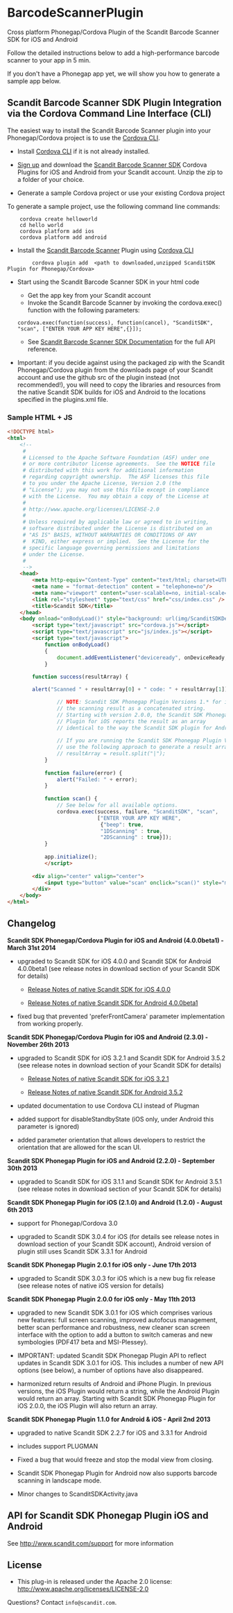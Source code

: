 BarcodeScannerPlugin
====================

Cross platform Phonegap/Cordova Plugin of the Scandit Barcode Scanner SDK for iOS and Android

Follow the detailed instructions below to add a high-performance barcode scanner to your app in 5 min.

If you don't have a Phonegap app yet, we will show you how to generate a sample app below.  


Scandit Barcode Scanner SDK Plugin Integration via the Cordova Command Line Interface (CLI) 
------------------------

The easiest way to install the Scandit Barcode Scanner plugin into your Phonegap/Cordova project is to use the [Cordova CLI](http://docs.phonegap.com/en/3.1.0/guide_cli_index.md.html#The%20Command-line%20Interface). 

* Install [Cordova CLI](http://docs.phonegap.com/en/3.1.0/guide_cli_index.md.html#The%20Command-line%20Interface) if it is not already installed. 
* [Sign up](http://www.scandit.com/pricing) and download the [Scandit Barcode Scanner SDK](http://www.scandit.com/barcode-scanner-sdk/) Cordova Plugins for iOS and Android from your Scandit account. Unzip the zip to a folder of your choice. 

* Generate a sample Cordova project or use your existing Cordova project

To generate a sample project, use the following command line commands: 
```
	cordova create helloworld
	cd hello world
	cordova platform add ios
	cordova platform add android
```

* Install the [Scandit Barcode Scanner](http://www.scandit.com/barcode-scanner-sdk/) Plugin using [Cordova CLI](http://docs.phonegap.com/en/3.1.0/guide_cli_index.md.html#The%20Command-line%20Interface)

```
        cordova plugin add  <path to downloaded,unzipped ScanditSDK Plugin for Phonegap/Cordova> 
```
 
* Start using the Scandit Barcode Scanner SDK in your html code 
    * Get the app key from your Scandit account
    * Invoke the Scandit Barcode Scanner by invoking the cordova.exec() function with the following parameters:

	`cordova.exec(function(success), function(cancel), "ScanditSDK", "scan", ["ENTER YOUR APP KEY HERE",{}]);`

    * See [Scandit Barcode Scanner SDK Documentation](http://docs.scandit.com) for the full API reference. 


* Important: if you decide against using the packaged zip with the Scandit Phonegap/Cordova plugin from the downloads page of your Scandit account and use the github src of the plugin instead (not recommended!), you will need to copy the libraries and resources from the native Scandit SDK builds for iOS and Android to the locations specified in the plugins.xml file. 


### Sample HTML + JS

```html
<!DOCTYPE html>
<html>
    <!--
     #
     # Licensed to the Apache Software Foundation (ASF) under one
     # or more contributor license agreements.  See the NOTICE file
     # distributed with this work for additional information
     # regarding copyright ownership.  The ASF licenses this file
     # to you under the Apache License, Version 2.0 (the
     # "License"); you may not use this file except in compliance
     # with the License.  You may obtain a copy of the License at
     #
     # http://www.apache.org/licenses/LICENSE-2.0
     #
     # Unless required by applicable law or agreed to in writing,
     # software distributed under the License is distributed on an
     # "AS IS" BASIS, WITHOUT WARRANTIES OR CONDITIONS OF ANY
     #  KIND, either express or implied.  See the License for the
     # specific language governing permissions and limitations
     # under the License.
     #
     -->
    <head>
        <meta http-equiv="Content-Type" content="text/html; charset=UTF-8" />
        <meta name = "format-detection" content = "telephone=no"/>
        <meta name="viewport" content="user-scalable=no, initial-scale=1, maximum-scale=1, minimum-scale=1, width=device-width;" />
        <link rel="stylesheet" type="text/css" href="css/index.css" />
        <title>Scandit SDK</title>
    </head>
    <body onload="onBodyLoad()" style="background: url(img/ScanditSDKDemo-Splash.png) no-repeat;background-size: 100%;background-color: #000000">
        <script type="text/javascript" src="cordova.js"></script>
        <script type="text/javascript" src="js/index.js"></script>
        <script type="text/javascript">
            function onBodyLoad()
            {
                document.addEventListener("deviceready", onDeviceReady, false);
            }
            
	    function success(resultArray) {

		alert("Scanned " + resultArray[0] + " code: " + resultArray[1]);

            	// NOTE: Scandit SDK Phonegap Plugin Versions 1.* for iOS report
            	// the scanning result as a concatenated string.
            	// Starting with version 2.0.0, the Scandit SDK Phonegap
            	// Plugin for iOS reports the result as an array
            	// identical to the way the Scandit SDK plugin for Android reports results.
            
            	// If you are running the Scandit SDK Phonegap Plugin Version 1.* for iOS,
            	// use the following approach to generate a result array from the string result returned:
            	// resultArray = result.split("|");
            }
            
            function failure(error) {
                alert("Failed: " + error);
            }
            
            function scan() {
                // See below for all available options. 
                cordova.exec(success, failure, "ScanditSDK", "scan",
                             ["ENTER YOUR APP KEY HERE",
                              {"beep": true,
                              "1DScanning" : true,
                              "2DScanning" : true}]);
            }
            
            app.initialize();
            </script>
        
        <div align="center" valign="center">
            <input type="button" value="scan" onclick="scan()" style="margin-top: 230px; width: 100px; height: 30px; font-size: 1em"/>
        </div>
    </body>
</html>

```


Changelog
------------------------

**Scandit SDK Phonegap/Cordova Plugin for iOS and Android (4.0.0beta1) - March 31st 2014**

 * upgraded to Scandit SDK for iOS 4.0.0 and Scandit SDK for Android 4.0.0beta1 (see release notes in download section of your Scandit SDK for details)

    * [Release Notes of native Scandit SDK for iOS 4.0.0](https://ssl.scandit.com/account/sdk/release-notes/scanditsdk-community-ios_4.0.0) 

    * [Release Notes of native Scandit SDK for Android 4.0.0beta1](https://ssl.scandit.com/account/sdk/release-notes/scanditsdk-community-android_4.0.0beta1) 

 * fixed bug that prevented 'preferFrontCamera' parameter implementation from working properly.  


**Scandit SDK Phonegap/Cordova Plugin for iOS and Android (2.3.0) - November 26th 2013**

 * upgraded to Scandit SDK for iOS 3.2.1 and Scandit SDK for Android 3.5.2 (see release notes in download section of your Scandit SDK for details)

    * [Release Notes of native Scandit SDK for iOS 3.2.1](https://ssl.scandit.com/account/sdk/release-notes/scanditsdk-community-ios_3.2.1) 

    * [Release Notes of native Scandit SDK for Android 3.5.2](https://ssl.scandit.com/account/sdk/release-notes/scanditsdk-community-ios_3.5.2) 

 * updated documentation to use Cordova CLI instead of Plugman

 * added support for disableStandbyState (iOS only, under Android this parameter is ignored)

 * added parameter orientation that allows developers to restrict the orientation that are allowed for the scan UI. 


**Scandit SDK Phonegap Plugin for iOS and Android (2.2.0) - September 30th 2013**

 * upgraded to Scandit SDK for iOS 3.1.1 and Scandit SDK for Android 3.5.1 (see release notes in download section of your Scandit SDK for details)


**Scandit SDK Phonegap Plugin for iOS (2.1.0) and Android (1.2.0) - August 6th 2013**

 * support for Phonegap/Cordova 3.0 

 * upgraded to Scandit SDK 3.0.4 for iOS (for details see release notes in download section of your Scandit SDK account), Android version of plugin still uses Scandit SDK 3.3.1 for Android


**Scandit SDK Phonegap Plugin 2.0.1 for iOS only - June 17th 2013**

 * upgraded to Scandit SDK 3.0.3 for iOS which is a new bug fix release (see release notes of native iOS version for details)

**Scandit SDK Phonegap Plugin 2.0.0 for iOS only - May 11th 2013**

 * upgraded to new Scandit SDK 3.0.1 for iOS which comprises various new features: full screen scanning, 
   improved autofocus management, better scan performance and robustness, new cleaner scan screen interface 
   with the option to add a button to switch cameras and new symbologies (PDF417 beta and MSI-Plessey).

 * IMPORTANT: updated Scandit SDK Phonegap Plugin API to reflect updates in Scandit SDK 3.0.1 for iOS. 
   This includes a number of new API options (see below), a number of options have also disappeared. 

 * harmonized return results of Android and iPhone Plugin. In previous versions, 
   the iOS Plugin would return a string, while the Android Plugin would return an array. 
   Starting with Scandit SDK Phonegap Plugin for iOS 2.0.0, the iOS Plugin will also return an array. 



**Scandit SDK Phonegap Plugin 1.1.0 for Android & iOS - April 2nd 2013**

 * upgraded to native Scandit SDK 2.2.7 for iOS and 3.3.1 for Android
 
 * includes support PLUGMAN

 * Fixed a bug that would freeze and stop the modal view from closing.

 * Scandit SDK Phonegap Plugin for Android now also supports barcode scanning in landscape mode.

 * Minor changes to ScanditSDKActivity.java 




API for Scandit SDK Phonegap Plugin iOS and Android  
------------------------

See http://www.scandit.com/support for more information 



License
-------
* This plug-in is released under the Apache 2.0 license: http://www.apache.org/licenses/LICENSE-2.0



Questions? Contact `info@scandit.com`.




